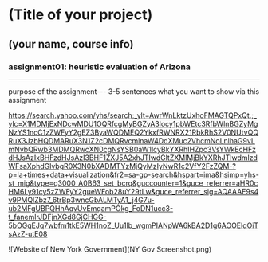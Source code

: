 # (Title of your project)
## (your name, course info)

### assignment01: heuristic evaluation of Arizona

---

purpose of the assignment--- 3-5 sentences what you want to show via this assignment


https://search.yahoo.com/yhs/search;_ylt=AwrWnLktzUxhoFMAGTQPxQt.;_ylc=X1MDMjExNDcwMDU1OQRfcgMyBGZyA3locy1pbWEtc3RfbWlnBGZyMgNzYS1ncC1zZWFyY2gEZ3ByaWQDMEQ2YkxfRWNRX21RbkRhS2V0NUtvQQRuX3JzbHQDMARuX3N1Z2cDMQRvcmlnaW4DdXMuc2VhcmNoLnlhaG9vLmNvbQRwb3MDMQRwcXN0cgNsYSB0aW1lcyBkYXRhIHZpc3VsYWkEcHFzdHJsAzIxBHFzdHJsAzI3BHF1ZXJ5A2xhJTIwdGltZXMlMjBkYXRhJTIwdmlzdWFsaXphdGlvbgR0X3N0bXADMTYzMjQyMzIyNwR1c2VfY2FzZQM-?p=la+times+data+visualization&fr2=sa-gp-search&hspart=ima&hsimp=yhs-st_mig&type=q3000_A0B63_set_bcrq&guccounter=1&guce_referrer=aHR0cHM6Ly91cy5zZWFyY2gueWFob28uY29tLw&guce_referrer_sig=AQAAAE9s4v9PMQlZbz7_6trBp3wncGbALMTyA1_j4G7u-ub2MFgUBPQHhAqvUvEmqamPOkg_FoDN1ucc3-t_fanemlrJDFjnXGd8GjCHGG-5bOGqEJq7wbfm1tkE5WH1noZ_Uu1lb_wgmPIANpWA6kBA2D1g6AOOElqOiTsAzZ-utE08

![Website of New York Government](NY Gov Screenshot.png)
